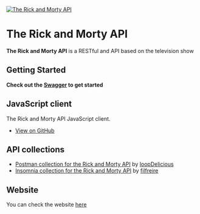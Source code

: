 [![The Rick and Morty API](https://repository-images.githubusercontent.com/120371205/b6740400-92d4-11ea-8a13-d5f6e0558e9b)](https://rickandmortyapi.com)

# The Rick and Morty API

**The Rick and Morty API** is a RESTful and API based on the television show 

## Getting Started
**Check out the [Swagger](https://rickandmorty-api.herokuapp.com/swagger-ui/index.html) to get started**

## JavaScript client
The Rick and Morty API JavaScript client. 

- [View on GitHub](https://github.com/fabriciossouza/rickandmorty-web)

## API collections
- [Postman collection for the Rick and Morty API](https://github.com/loopDelicious/rick-and-morty-postman) by [loopDelicious](https://github.com/loopDelicious)
- [Insomnia collection for the Rick and Morty API](https://github.com/filfreire/rick-and-morty-insomnia) by [filfreire](https://github.com/filfreire)

## Website
You can check the website [here](https://rickandmorty.herokuapp.com)

